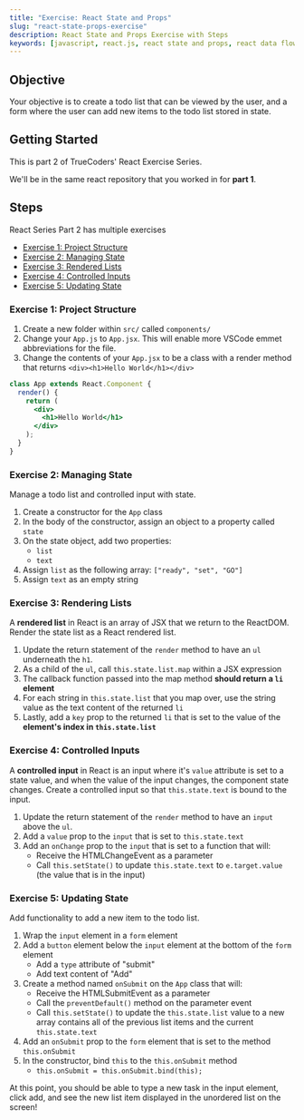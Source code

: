 ```yaml
---
title: "Exercise: React State and Props"
slug: "react-state-props-exercise"
description: React State and Props Exercise with Steps
keywords: [javascript, react.js, react state and props, react data flow]
---
```


## Objective

Your objective is to create a todo list that can be viewed by the user, and a form where the user can add new items to the todo list stored in state.

## Getting Started

This is part 2 of TrueCoders' React Exercise Series.

We'll be in the same react repository that you worked in for **part 1**.

## Steps

React Series Part 2 has multiple exercises

- [Exercise 1: Project Structure](#exercise-1-project-structure)
- [Exercise 2: Managing State](#exercise-2-managing-state)
- [Exercise 3: Rendered Lists](#exercise-3-rendering-lists)
- [Exercise 4: Controlled Inputs](#exercise-4-controlled-inputs)
- [Exercise 5: Updating State](#exercise-5-updating-state)

### Exercise 1: Project Structure

1. Create a new folder within `src/` called `components/`
2. Change your `App.js` to `App.jsx`. This will enable more VSCode emmet abbreviations for the file.
3. Change the contents of your `App.jsx` to be a class with a render method that returns `<div><h1>Hello World</h1></div>`

```jsx
class App extends React.Component {
  render() {
    return (
      <div>
        <h1>Hello World</h1>
      </div>
    );
  }
}
```

### Exercise 2: Managing State

Manage a todo list and controlled input with state.

1. Create a constructor for the `App` class
2. In the body of the constructor, assign an object to a property called `state`
3. On the state object, add two properties:
   - `list`
   - `text`
4. Assign `list` as the following array: `["ready", "set", "GO"]`
5. Assign `text` as an empty string

### Exercise 3: Rendering Lists

A **rendered list** in React is an array of JSX that we return to the ReactDOM. Render the state list as a React rendered list.

1. Update the return statement of the `render` method to have an `ul` underneath the `h1`.
2. As a child of the `ul`, call `this.state.list.map` within a JSX expression
3. The callback function passed into the map method **should return a `li` element**
4. For each string in `this.state.list` that you map over, use the string value as the text content of the returned `li`
5. Lastly, add a `key` prop to the returned `li` that is set to the value of the **element's index in `this.state.list`**

### Exercise 4: Controlled Inputs

A **controlled input** in React is an input where it's `value` attribute is set to a state value, and when the value of the input changes, the component state changes. Create a controlled input so that `this.state.text` is bound to the input.

1. Update the return statement of the `render` method to have an `input` above the `ul`.
2. Add a `value` prop to the `input` that is set to `this.state.text`
3. Add an `onChange` prop to the `input` that is set to a function that will:
   - Receive the HTMLChangeEvent as a parameter
   - Call `this.setState()` to update `this.state.text` to `e.target.value` (the value that is in the input)

### Exercise 5: Updating State

Add functionality to add a new item to the todo list.

1. Wrap the `input` element in a `form` element
2. Add a `button` element below the `input` element at the bottom of the `form` element
   - Add a `type` attribute of "submit"
   - Add text content of "Add"
3. Create a method named `onSubmit` on the `App` class that will:
   - Receive the HTMLSubmitEvent as a parameter
   - Call the `preventDefault()` method on the parameter event
   - Call `this.setState()` to update the `this.state.list` value to a new array contains all of the previous list items and the current `this.state.text`
4. Add an `onSubmit` prop to the `form` element that is set to the method `this.onSubmit`
5. In the constructor, bind `this` to the `this.onSubmit` method
   - `this.onSubmit = this.onSubmit.bind(this);`

At this point, you should be able to type a new task in the input element, click add, and see the new list item displayed in the unordered list on the screen!
